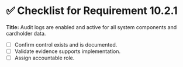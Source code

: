 # ✅ Checklist for Requirement 10.2.1

**Title:** Audit logs are enabled and active for all system components and cardholder data.

- [ ] Confirm control exists and is documented.
- [ ] Validate evidence supports implementation.
- [ ] Assign accountable role.
